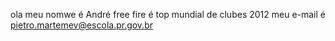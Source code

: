 ola meu nomwe é André
free fire é top
mundial de clubes 2012
meu e-mail é pietro.martemev@escola.pr.gov.br
